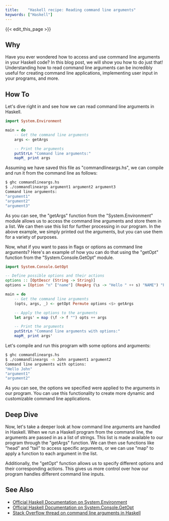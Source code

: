 ```yaml
---
title:    "Haskell recipe: Reading command line arguments"
keywords: ["Haskell"]
---
```


{{< edit_this_page >}}

## Why

Have you ever wondered how to access and use command line arguments in your Haskell code? In this blog post, we will show you how to do just that! Understanding how to read command line arguments can be incredibly useful for creating command line applications, implementing user input in your programs, and more.

## How To

Let's dive right in and see how we can read command line arguments in Haskell.

```Haskell
import System.Environment

main = do
    -- Get the command line arguments
    args <- getArgs

    -- Print the arguments
    putStrLn "Command line arguments:"
    mapM_ print args
```

Assuming we have saved this file as "commandlineargs.hs", we can compile and run it from the command line as follows:

```bash
$ ghc commandlineargs.hs
$ ./commandlineargs argument1 argument2 argument3
Command line arguments:
"argument1"
"argument2"
"argument3"
```

As you can see, the "getArgs" function from the "System.Environment" module allows us to access the command line arguments and store them in a list. We can then use this list for further processing in our program. In the above example, we simply printed out the arguments, but you can use them for a variety of purposes.

Now, what if you want to pass in flags or options as command line arguments? Here's an example of how you can do that using the "getOpt" function from the "System.Console.GetOpt" module.

```Haskell
import System.Console.GetOpt

-- Define possible options and their actions
options :: [OptDescr (String -> String)]
options = [Option "n" ["name"] (ReqArg (\s -> "Hello " ++ s) "NAME") "Print a greeting with name"]

main = do
    -- Get the command line arguments
    (opts, args, _) <- getOpt Permute options <$> getArgs

    -- Apply the options to the arguments
    let args' = map (\f -> f "") opts ++ args

    -- Print the arguments
    putStrLn "Command line arguments with options:"
    mapM_ print args'
```

Let's compile and run this program with some options and arguments:

```bash
$ ghc commandlineargs.hs
$ ./commandlineargs -n John argument1 argument2
Command line arguments with options:
"Hello John"
"argument1"
"argument2"
```

As you can see, the options we specified were applied to the arguments in our program. You can use this functionality to create more dynamic and customizable command line applications.

## Deep Dive

Now, let's take a deeper look at how command line arguments are handled in Haskell. When we run a Haskell program from the command line, the arguments are passed in as a list of strings. This list is made available to our program through the "getArgs" function. We can then use functions like "head" and "tail" to access specific arguments, or we can use "map" to apply a function to each argument in the list.

Additionally, the "getOpt" function allows us to specify different options and their corresponding actions. This gives us more control over how our program handles different command line inputs.

## See Also

- [Official Haskell Documentation on System.Environment](https://hackage.haskell.org/package/base-4.14.0.0/docs/System-Environment.html)
- [Official Haskell Documentation on System.Console.GetOpt](https://hackage.haskell.org/package/base-4.14.0.0/docs/System-Console-GetOpt.html)
- [Stack Overflow thread on command line arguments in Haskell](https://stackoverflow.com/questions/7135835/command-line-arguments-haskell)